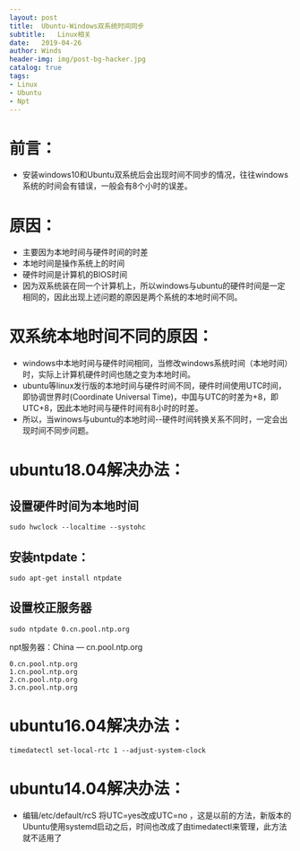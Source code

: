 ```yaml
---
layout: post
title:  Ubuntu-Windows双系统时间同步
subtitle:   Linux相关
date:   2019-04-26
author: Winds
header-img: img/post-bg-hacker.jpg
catalog: true
tags:
- Linux
- Ubuntu
- Npt
---
```


# 前言：

- 安装windows10和Ubuntu双系统后会出现时间不同步的情况，往往windows系统的时间会有错误，一般会有8个小时的误差。

# 原因：

- 主要因为本地时间与硬件时间的时差
- 本地时间是操作系统上的时间
- 硬件时间是计算机的BIOS时间
- 因为双系统装在同一个计算机上，所以windows与ubuntu的硬件时间是一定相同的，因此出现上述问题的原因是两个系统的本地时间不同。
 
# 双系统本地时间不同的原因：

- windows中本地时间与硬件时间相同，当修改windows系统时间（本地时间）时，实际上计算机硬件时间也随之变为本地时间。
- ubuntu等linux发行版的本地时间与硬件时间不同，硬件时间使用UTC时间，即协调世界时(Coordinate Universal Time)，中国与UTC的时差为+8，即UTC+8，因此本地时间与硬件时间有8小时的时差。
- 所以，当winows与ubuntu的本地时间--硬件时间转换关系不同时，一定会出现时间不同步问题。

# ubuntu18.04解决办法：

## 设置硬件时间为本地时间

```shell
sudo hwclock --localtime --systohc
```

## 安装ntpdate：

```shell
sudo apt-get install ntpdate
```

## 设置校正服务器

```shell
sudo ntpdate 0.cn.pool.ntp.org
```

npt服务器：China — cn.pool.ntp.org

```url
0.cn.pool.ntp.org
1.cn.pool.ntp.org
2.cn.pool.ntp.org
3.cn.pool.ntp.org
```

# ubuntu16.04解决办法：

```shell
timedatectl set-local-rtc 1 --adjust-system-clock
```

# ubuntu14.04解决办法：
- 编辑/etc/default/rcS 将UTC=yes改成UTC=no ，这是以前的方法，新版本的Ubuntu使用systemd启动之后，时间也改成了由timedatectl来管理，此方法就不适用了